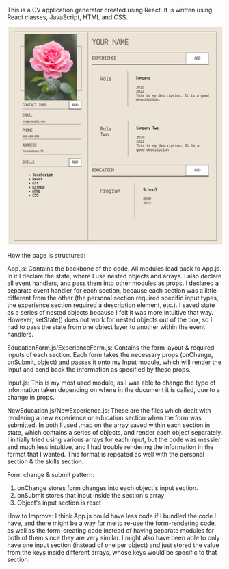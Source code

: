 This is a CV application generator created using React. It is written using React classes, JavaScript, HTML and CSS.

![alt text](./src/img/README.png)

How the page is structured: 

App.js: Contains the backbone of the code. All modules lead back to App.js. In it I declare the state, where I use nested objects and arrays. I also declare all event handlers, and pass them into other modules as props. I declared a separate event handler for each section, because each section was a little different from the other (the personal section required specific input types, the experience section required a description element, etc.). I saved state as a series of nested objects because I felt it was more intuitive that way. However, setState() does not work for nested objects out of the box, so I had to pass the state from one object layer to another within the event handlers. 

EducationForm.js/ExperienceForm.js: Contains the form layout & required inputs of each section. Each form takes the necessary props (onChange, onSubmit, object) and passes it onto my Input module, which will render the Input and send back the information as specified by these props. 

Input.js: This is my most used module, as I was able to change the type of information taken depending on where in the document it is called, due to a change in props. 

NewEducation.js/NewExperience.js: These are the files which dealt with rendering a new experience or education section when the form was submitted. In both I used .map on the array saved within each section in state, which contains a series of objects, and render each object separately. I initially tried using various arrays for each input, but the code was messier and much less intuitive, and I had trouble rendering the information in the format that I wanted. This format is repeated as well with the personal section & the skills section. 

Form change & submit pattern: 
1. onChange stores form changes into each object's input section. 
2. onSubmit stores that input inside the section's array
3. Object's input section is reset

How to Improve: I think App.js could have less code if I bundled the code I have, and there might be a way for me to re-use the form-rendering code, as well as the form-creating code instead of having separate modules for both of them since they are very similar. I might also have been able to only have one input section (instead of one per object) and just stored the value from the keys inside different arrays, whose keys would be specific to that section.  


